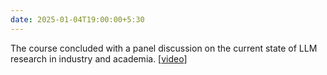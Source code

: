 ```yaml
---
date: 2025-01-04T19:00:00+5:30
---
```

The course concluded with a panel discussion on the current state of LLM research in industry and academia. [[video](https://youtu.be/DfpE1RP_xbs)]
